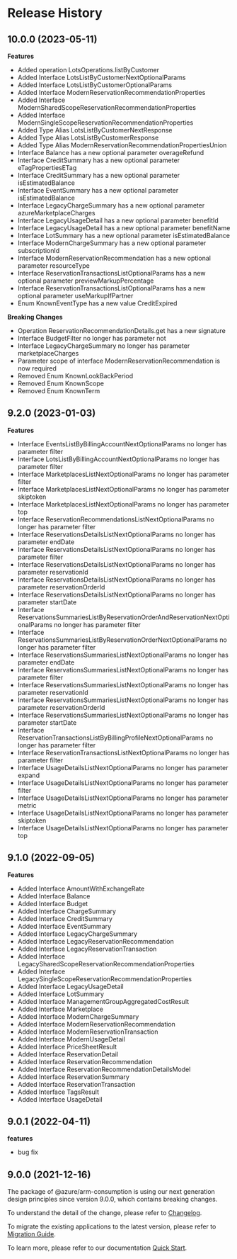 # Release History
    
## 10.0.0 (2023-05-11)
    
**Features**

  - Added operation LotsOperations.listByCustomer
  - Added Interface LotsListByCustomerNextOptionalParams
  - Added Interface LotsListByCustomerOptionalParams
  - Added Interface ModernReservationRecommendationProperties
  - Added Interface ModernSharedScopeReservationRecommendationProperties
  - Added Interface ModernSingleScopeReservationRecommendationProperties
  - Added Type Alias LotsListByCustomerNextResponse
  - Added Type Alias LotsListByCustomerResponse
  - Added Type Alias ModernReservationRecommendationPropertiesUnion
  - Interface Balance has a new optional parameter overageRefund
  - Interface CreditSummary has a new optional parameter eTagPropertiesETag
  - Interface CreditSummary has a new optional parameter isEstimatedBalance
  - Interface EventSummary has a new optional parameter isEstimatedBalance
  - Interface LegacyChargeSummary has a new optional parameter azureMarketplaceCharges
  - Interface LegacyUsageDetail has a new optional parameter benefitId
  - Interface LegacyUsageDetail has a new optional parameter benefitName
  - Interface LotSummary has a new optional parameter isEstimatedBalance
  - Interface ModernChargeSummary has a new optional parameter subscriptionId
  - Interface ModernReservationRecommendation has a new optional parameter resourceType
  - Interface ReservationTransactionsListOptionalParams has a new optional parameter previewMarkupPercentage
  - Interface ReservationTransactionsListOptionalParams has a new optional parameter useMarkupIfPartner
  - Enum KnownEventType has a new value CreditExpired

**Breaking Changes**

  - Operation ReservationRecommendationDetails.get has a new signature
  - Interface BudgetFilter no longer has parameter not
  - Interface LegacyChargeSummary no longer has parameter marketplaceCharges
  - Parameter scope of interface ModernReservationRecommendation is now required
  - Removed Enum KnownLookBackPeriod
  - Removed Enum KnownScope
  - Removed Enum KnownTerm
    
    
## 9.2.0 (2023-01-03)
    
**Features**

  - Interface EventsListByBillingAccountNextOptionalParams no longer has parameter filter
  - Interface LotsListByBillingAccountNextOptionalParams no longer has parameter filter
  - Interface MarketplacesListNextOptionalParams no longer has parameter filter
  - Interface MarketplacesListNextOptionalParams no longer has parameter skiptoken
  - Interface MarketplacesListNextOptionalParams no longer has parameter top
  - Interface ReservationRecommendationsListNextOptionalParams no longer has parameter filter
  - Interface ReservationsDetailsListNextOptionalParams no longer has parameter endDate
  - Interface ReservationsDetailsListNextOptionalParams no longer has parameter filter
  - Interface ReservationsDetailsListNextOptionalParams no longer has parameter reservationId
  - Interface ReservationsDetailsListNextOptionalParams no longer has parameter reservationOrderId
  - Interface ReservationsDetailsListNextOptionalParams no longer has parameter startDate
  - Interface ReservationsSummariesListByReservationOrderAndReservationNextOptionalParams no longer has parameter filter
  - Interface ReservationsSummariesListByReservationOrderNextOptionalParams no longer has parameter filter
  - Interface ReservationsSummariesListNextOptionalParams no longer has parameter endDate
  - Interface ReservationsSummariesListNextOptionalParams no longer has parameter filter
  - Interface ReservationsSummariesListNextOptionalParams no longer has parameter reservationId
  - Interface ReservationsSummariesListNextOptionalParams no longer has parameter reservationOrderId
  - Interface ReservationsSummariesListNextOptionalParams no longer has parameter startDate
  - Interface ReservationTransactionsListByBillingProfileNextOptionalParams no longer has parameter filter
  - Interface ReservationTransactionsListNextOptionalParams no longer has parameter filter
  - Interface UsageDetailsListNextOptionalParams no longer has parameter expand
  - Interface UsageDetailsListNextOptionalParams no longer has parameter filter
  - Interface UsageDetailsListNextOptionalParams no longer has parameter metric
  - Interface UsageDetailsListNextOptionalParams no longer has parameter skiptoken
  - Interface UsageDetailsListNextOptionalParams no longer has parameter top
    
    
## 9.1.0 (2022-09-05)
    
**Features**

  - Added Interface AmountWithExchangeRate
  - Added Interface Balance
  - Added Interface Budget
  - Added Interface ChargeSummary
  - Added Interface CreditSummary
  - Added Interface EventSummary
  - Added Interface LegacyChargeSummary
  - Added Interface LegacyReservationRecommendation
  - Added Interface LegacyReservationTransaction
  - Added Interface LegacySharedScopeReservationRecommendationProperties
  - Added Interface LegacySingleScopeReservationRecommendationProperties
  - Added Interface LegacyUsageDetail
  - Added Interface LotSummary
  - Added Interface ManagementGroupAggregatedCostResult
  - Added Interface Marketplace
  - Added Interface ModernChargeSummary
  - Added Interface ModernReservationRecommendation
  - Added Interface ModernReservationTransaction
  - Added Interface ModernUsageDetail
  - Added Interface PriceSheetResult
  - Added Interface ReservationDetail
  - Added Interface ReservationRecommendation
  - Added Interface ReservationRecommendationDetailsModel
  - Added Interface ReservationSummary
  - Added Interface ReservationTransaction
  - Added Interface TagsResult
  - Added Interface UsageDetail
    
## 9.0.1 (2022-04-11)

**features**

  - bug fix

## 9.0.0 (2021-12-16)

The package of @azure/arm-consumption is using our next generation design principles since version 9.0.0, which contains breaking changes.

To understand the detail of the change, please refer to [Changelog](https://aka.ms/js-track2-changelog).

To migrate the existing applications to the latest version, please refer to [Migration Guide](https://aka.ms/js-track2-migration-guide).

To learn more, please refer to our documentation [Quick Start](https://aka.ms/js-track2-quickstart).
